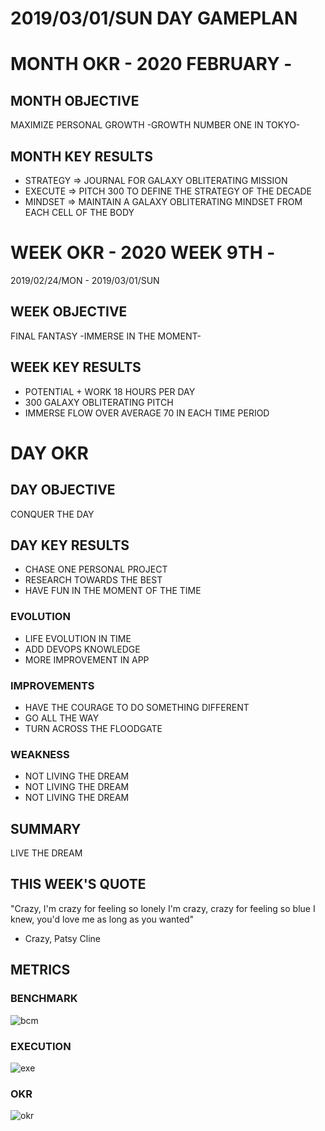 # 2019/03/01/SUN DAY GAMEPLAN

# MONTH OKR - 2020 FEBRUARY -

## MONTH OBJECTIVE

MAXIMIZE PERSONAL GROWTH -GROWTH NUMBER ONE IN TOKYO-

## MONTH KEY RESULTS

- STRATEGY => JOURNAL FOR GALAXY OBLITERATING MISSION
- EXECUTE => PITCH 300 TO DEFINE THE STRATEGY OF THE DECADE
- MINDSET => MAINTAIN A GALAXY OBLITERATING MINDSET FROM EACH CELL OF THE BODY

# WEEK OKR - 2020 WEEK 9TH -

2019/02/24/MON - 2019/03/01/SUN

## WEEK OBJECTIVE

FINAL FANTASY -IMMERSE IN THE MOMENT-

## WEEK KEY RESULTS

- POTENTIAL + WORK 18 HOURS PER DAY
- 300 GALAXY OBLITERATING PITCH
- IMMERSE FLOW OVER AVERAGE 70 IN EACH TIME PERIOD

# DAY OKR

## DAY OBJECTIVE

CONQUER THE DAY

## DAY KEY RESULTS

- CHASE ONE PERSONAL PROJECT
- RESEARCH TOWARDS THE BEST
- HAVE FUN IN THE MOMENT OF THE TIME

### EVOLUTION

- LIFE EVOLUTION IN TIME
- ADD DEVOPS KNOWLEDGE
- MORE IMPROVEMENT IN APP

### IMPROVEMENTS

- HAVE THE COURAGE TO DO SOMETHING DIFFERENT
- GO ALL THE WAY
- TURN ACROSS THE FLOODGATE

### WEAKNESS

- NOT LIVING THE DREAM
- NOT LIVING THE DREAM
- NOT LIVING THE DREAM

## SUMMARY

LIVE THE DREAM

## THIS WEEK'S QUOTE

"Crazy, I'm crazy for feeling so lonely
I'm crazy, crazy for feeling so blue
I knew, you'd love me as long as you wanted"

- Crazy, Patsy Cline

## METRICS

### BENCHMARK

![bcm](https://docs.google.com/spreadsheets/d/e/2PACX-1vTpPWIAMTPfc-oKNewk1rz-IaLbIaBbYkntFbdDdH0vzeTMDLjzjPofa-U7Oq78bC5yWef3IJIJLQTt/pubchart?oid=1838980733&amp;format=image)

### EXECUTION

![exe](https://docs.google.com/spreadsheets/d/e/2PACX-1vSuOkMBga9caCj_-s5lCUpKAm_g709LCRHKXl1jlhRcQzJAA9hV7hijS-_kirwCgAH63fAOkKQ7a2PU/pubchart?oid=1575899504&amp;format=image)

### OKR

![okr](https://docs.google.com/spreadsheets/d/e/2PACX-1vQaIxVOhcTO9eL02wk2MaBiuWaxTblpsRkyjCjXV1HvozE_RHMsvMucpmmnw-PLkoBHvXUwpe_GHjNU/pubchart?oid=1103479977&amp;format=image)
